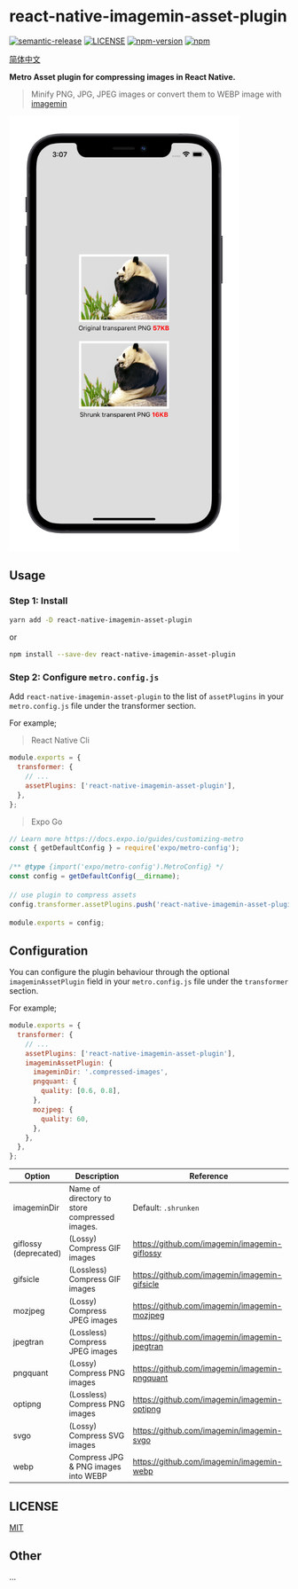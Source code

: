 # react-native-imagemin-asset-plugin

[![semantic-release](https://img.shields.io/badge/%20%20%F0%9F%93%A6%F0%9F%9A%80-semantic--release-e10079.svg)](https://github.com/semantic-release/semantic-release)
[![LICENSE](https://img.shields.io/badge/license-MIT-blue)](./LICENSE)
[![npm-version](https://img.shields.io/npm/v/react-native-imagemin-asset-plugin)](https://www.npmjs.com/package/react-native-imagemin-asset-plugin)
[![npm](https://img.shields.io/npm/dm/react-native-imagemin-asset-plugin.svg)](https://www.npmjs.com/package/react-native-imagemin-asset-plugin)

[简体中文](https://github.com/iChengbo/react-native-imagemin-asset-plugin/blob/next/README-CN.md)

**Metro Asset plugin for compressing images in React Native.**

> Minify PNG, JPG, JPEG images or convert them to WEBP image with [imagemin](https://github.com/imagemin/imagemin)

<img width="414px" src="./example.png?raw=true" alt="example" />

## Usage

### Step 1: Install

```sh
yarn add -D react-native-imagemin-asset-plugin
```

or

```sh
npm install --save-dev react-native-imagemin-asset-plugin
```

### Step 2: Configure `metro.config.js`

Add `react-native-imagemin-asset-plugin` to the list of `assetPlugins` in your `metro.config.js` file under the transformer section.

For example;

> React Native Cli

```js
module.exports = {
  transformer: {
    // ...
    assetPlugins: ['react-native-imagemin-asset-plugin'],
  },
};
```

> Expo Go

```js
// Learn more https://docs.expo.io/guides/customizing-metro
const { getDefaultConfig } = require('expo/metro-config');

/** @type {import('expo/metro-config').MetroConfig} */
const config = getDefaultConfig(__dirname);

// use plugin to compress assets
config.transformer.assetPlugins.push('react-native-imagemin-asset-plugin')

module.exports = config;
```

## Configuration

You can configure the plugin behaviour through the optional `imageminAssetPlugin` field in your `metro.config.js` file under the `transformer` section.

For example;

```js
module.exports = {
  transformer: {
    // ...
    assetPlugins: ['react-native-imagemin-asset-plugin'],
    imageminAssetPlugin: {
      imageminDir: '.compressed-images',
      pngquant: {
        quality: [0.6, 0.8],
      },
      mozjpeg: {
        quality: 60,
      },
    },
  },
};
```

| Option                     | Description                                   | Reference                                     |
| -------------------------- | --------------------------------------------- | --------------------------------------------- |
| imageminDir                | Name of directory to store compressed images. | Default: `.shrunken`                          |
| giflossy<br />(deprecated) | (Lossy) Compress GIF images                   | https://github.com/imagemin/imagemin-giflossy |
| gifsicle                   | (Lossless) Compress GIF images                | https://github.com/imagemin/imagemin-gifsicle |
| mozjpeg                    | (Lossy) Compress JPEG images                  | https://github.com/imagemin/imagemin-mozjpeg  |
| jpegtran                   | (Lossless) Compress JPEG images               | https://github.com/imagemin/imagemin-jpegtran |
| pngquant                   | (Lossy) Compress PNG images                   | https://github.com/imagemin/imagemin-pngquant |
| optipng                    | (Lossless) Compress PNG images                | https://github.com/imagemin/imagemin-optipng  |
| svgo                       | (Lossy) Compress SVG images                   | https://github.com/imagemin/imagemin-svgo     |
| webp                       | Compress JPG & PNG images into WEBP           | https://github.com/imagemin/imagemin-webp     |


## LICENSE

[MIT](./LICENSE)

## Other 

...
